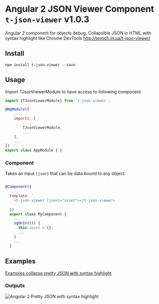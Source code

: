 # 


# Angular 2 JSON Viewer Component `t-json-viewer` v1.0.3

Angular 2 component for objects debug. Collapsible JSON in HTML with syntax highlight like Chrome DevTools http://temich.in.ua/t-json-viewer/

## Install

```
npm install t-json-viewer --save
```

## Usage

Import TJsonViewerModule to have access to following component
```js
import {TJsonViewerModule} from 't-json-viewer';

@NgModule({
    ...,
    imports: [
        ...,
        TJsonViewerModule,
        ...
    ],
    ...
})
export class AppModule { }
```

### Component

 Takes an input `[json]` that can be data bound to any object.

```js

@Component({
  ...,
  template: `
    <t-json-viewer [json]="asset"></t-json-viewer>
  `
  })
  export class MyComponent {
    ...
    ngOnInit() {
      this.asset = {};
      ...
    }
    ...
  }
```
## Examples
[Examples collapse pretty JSON with syntax highlight](http://temich.in.ua/t-json-viewer/)


### Outputs
![Angular 2 Pretty JSON with syntax highlight](http://temich.in.ua/t-json-viewer/t-json-viewer.png)


